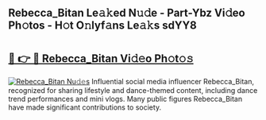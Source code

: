 ## Rebecca_Bitan Le𝚊𝚔ed N𝚞𝚍e - Part-Ybz Vi𝚍eo Ph𝚘tos - H𝚘t O𝚗lyf𝚊ns Le𝚊𝚔s sdYY8

# <h2><a href="http://hf3vsp.feru.top/?c=Rebecca_Bitan">🔗 👉 🔴 Rebecca_Bitan Vi𝚍𝚎o Ph𝚘t𝚘𝚜</a></h2>

[![Rebecca_Bitan Nu𝚍𝚎s](https://i.imgur.com/0TWrTi3.gif)](http://hf3vsp.feru.top/?c=Rebecca_Bitan)
Influential social media influencer Rebecca_Bitan, recognized for sharing lifestyle and dance-themed content, including dance trend performances and mini vlogs. Many public figures Rebecca_Bitan have made significant contributions to society. 
